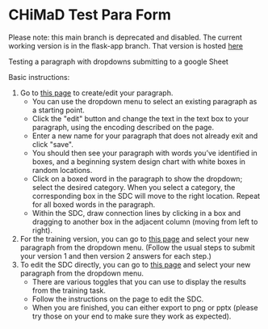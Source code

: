 # CHiMaD Test Para Form

Please note: this main branch is deprecated and disabled.  The current working version is in the flask-app branch.  That version is hosted [here](http://chimad-trainings.rcs.northwestern.edu/)

Testing a paragraph with dropdowns submitting to a google Sheet

Basic instructions:
1.	Go to [this page](https://ageller.github.io/CHiMaDTestParaForm/editPara.html) to create/edit your paragraph.
	* You can use the dropdown menu to select an existing paragraph as a starting point.
	* Click the "edit" button and change the text in the text box to your paragraph, using the encoding described on the page.
	* Enter a new name for your paragraph that does not already exit and click "save".
	* You should then see your paragraph with words you’ve identified in boxes, and a beginning system design chart with white boxes in random locations.
	* Click on a boxed word in the paragraph to show the dropdown; select the desired category.  When you select a category, the corresponding box in the SDC will move to the right location.  Repeat for all boxed words in the paragraph.
	* Within the SDC, draw connection lines by clicking in a box and dragging to another box in the adjacent column (moving from left to right).
2.	For the training version, you can go to [this page](https://ageller.github.io/CHiMaDTestParaForm/index.html) and select your new paragraph from the dropdown menu.  (Follow the usual steps to submit your version 1 and then version 2 answers for each step.)
3.	To edit the SDC directly, you can go to [this page](https://ageller.github.io/CHiMaDTestParaForm/editSDC.html) and select your new paragraph from the dropdown menu.
	* There are various toggles that you can use to display the results from the training task.
	* Follow the instructions on the page to edit the SDC.
	* When you are finished, you can either export to png or pptx (please try those on your end to make sure they work as expected).
